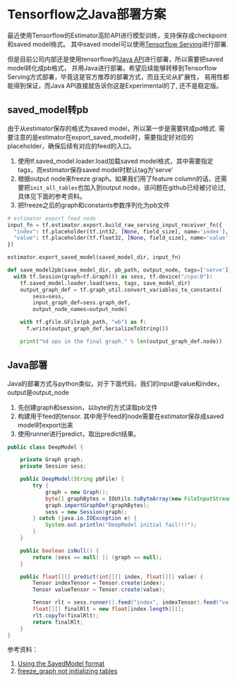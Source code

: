 # Tensorflow之Java部署方案

最近使用Tensorflow的Estimator高阶API进行模型训练，支持保存成checkpoint和saved model格式。
其中saved model可以使用[Tensorflow Serving](https://github.com/tensorflow/serving)进行部署.

但是目前公司内部还是使用tensorflow的[Java API](https://www.tensorflow.org/api_docs/java/reference/org/tensorflow/package-summary)进行部署，所以需要把saved model转化成pb格式，
并用Java进行部署。希望后续能够转移到Tensorflow Serving方式部署，毕竟这是官方推荐的部署方式，而且无论从扩展性，
易用性都能得到保证，而Java API直接就告诉你这是Experimental的了, 还不是稳定版。

## saved_model转pb

由于从estimator保存的格式为saved model，所以第一步是需要转成pd格式.
需要注意的是estimator在export_saved_model时，需要指定好对应的placeholder，确保后续有对应的feed的入口。

1. 使用tf.saved_model.loader.load加载saved model格式，其中需要指定tags，而estimator保存saved model时默认tag为'serve'
2. 根据output node来freeze graph。如果我们用了feature column的话，还需要把`init_all_tables`也加入到output node，该问题在github已经被讨论过, 具体见下面的参考资料。
3. 把freeze之后的graph和constants参数序列化为pb文件

```python
# estimator export feed node
input_fn = tf.estimator.export.build_raw_serving_input_receiver_fn({
  "index": tf.placeholder(tf.int32, [None, field_size], name='index'),
  "value": tf.placeholder(tf.float32, [None, field_size], name='value'),
})

estimator.export_saved_model(saved_model_dir, input_fn)
```

```python
def save_model2pb(save_model_dir, pb_path, output_node, tags=['serve']):
  with tf.Session(graph=tf.Graph()) as sess, tf.device("/cpu:0"):
    tf.saved_model.loader.load(sess, tags, save_model_dir)
    output_graph_def = tf.graph_util.convert_variables_to_constants(
        sess=sess,
        input_graph_def=sess.graph_def,
        output_node_names=output_node)

    with tf.gfile.GFile(pb_path, "wb") as f:
      f.write(output_graph_def.SerializeToString())

    print("%d ops in the final graph." % len(output_graph_def.node))
```

## Java部署

Java的部署方式与python类似，对于下面代码，我们的input是value和index，output是output_node

1. 先创建graph和session，以byte的方式读取pb文件
2. 构建用于feed的tensor. 其中用于feed的node需要在estimator保存成saved model时export出来
3. 使用runner进行predict，取出predict结果。


```java
public class DeepModel {

    private Graph graph;
    private Session sess;

    public DeepModel(String pbFile) {
        try {
            graph = new Graph();
            byte[] graphBytes = IOUtils.toByteArray(new FileInputStream(pbFile));
            graph.importGraphDef(graphBytes);
            sess = new Session(graph);
        } catch (java.io.IOException e) {
            System.out.println("DeepModel initial fail!!!");
        }
    }

    public boolean isNull() {
        return (sess == null) || (graph == null);
    }

    public float[][] predict(int[][] index, float[][] value) {
        Tensor indexTensor = Tensor.create(index);
        Tensor valueTensor = Tensor.create(value);

        Tensor rlt = sess.runner().feed("index", indexTensor).feed("value", valueTensor).fetch("output_node").run().get(0);
        float[][] finalRlt = new float[index.length][1];
        rlt.copyTo(finalRlt);
        return finalRlt;
    }
}
```

参考资料：
1. [Using the SavedModel format](https://www.tensorflow.org/guide/saved_model)
2. [freeze_graph not initializing tables](https://github.com/tensorflow/tensorflow/issues/8665)